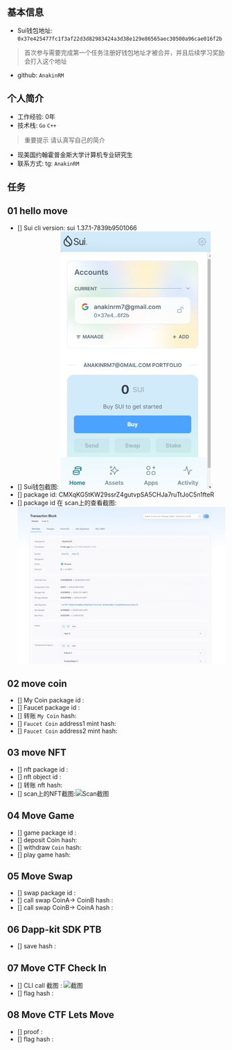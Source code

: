 ## 基本信息
- Sui钱包地址: `0x37e425477fc1f3af22d3d82983424a3d38e129e86565aec30500a96cae016f2b`
> 首次参与需要完成第一个任务注册好钱包地址才被合并，并且后续学习奖励会打入这个地址
- github: `AnakinRM`

## 个人简介
- 工作经验: 0年
- 技术栈: `Go` `C++`
> 重要提示 请认真写自己的简介
- 现美国约翰霍普金斯大学计算机专业研究生
- 联系方式: tg: `AnakinRM` 

## 任务

##   01 hello move  
- [] Sui cli version: sui 1.37.1-7839b9501066
- [] Sui钱包截图: ![Sui钱包截图](./images/wallet_capture.png)
- [] package id: CMXqKG5tKW29ssrZ4gutvpSA5CHJa7ruTtJoC5n1fteR
- [] package id 在 scan上的查看截图:![Scan截图](./images/homework1_scan_capture.png)

##   02 move coin
- [] My Coin package id : 
- [] Faucet package id : 
- [] 转账 `My Coin` hash:
- [] `Faucet Coin` address1 mint hash:
- [] `Faucet Coin` address2 mint hash:

##   03 move NFT
- [] nft package id :
- [] nft object id : 
- [] 转账 nft  hash:
- [] scan上的NFT截图:![Scan截图](./images/你的图片地址)

##   04 Move Game
- [] game package id :
- [] deposit Coin hash:
- [] withdraw `Coin` hash:
- [] play game hash:

##   05 Move Swap
- [] swap package id :
- [] call swap CoinA-> CoinB  hash :
- [] call swap CoinB-> CoinA  hash :

##   06 Dapp-kit SDK PTB
- [] save hash :

##   07 Move CTF Check In
- [] CLI call 截图 : ![截图](./images/你的图片地址)
- [] flag hash :

##   08 Move CTF Lets Move
- [] proof : 
- [] flag hash :
